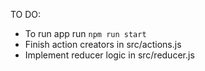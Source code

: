 TO DO:
- To run app run `npm run start`
- Finish action creators in src/actions.js
- Implement reducer logic in src/reducer.js
